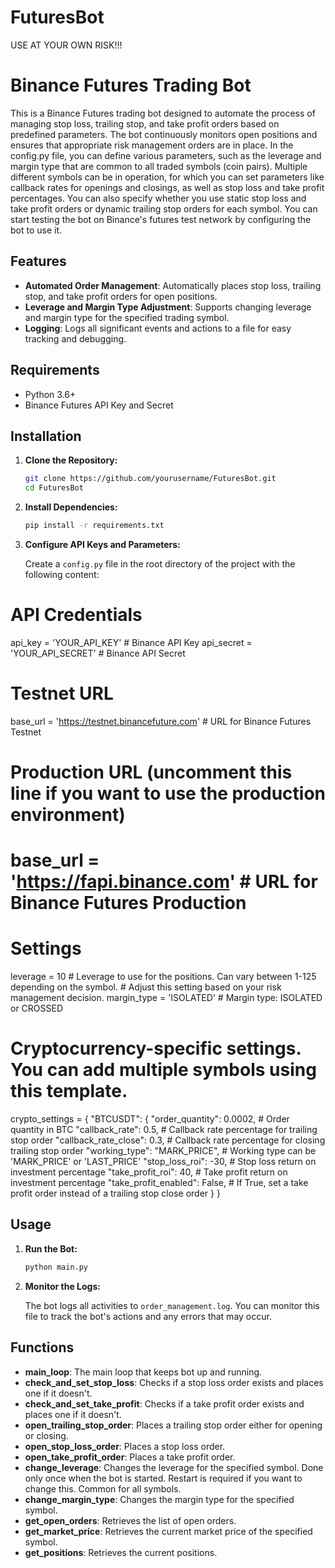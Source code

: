 # FuturesBot
USE AT YOUR OWN RISK!!!

# Binance Futures Trading Bot

This is a Binance Futures trading bot designed to automate the process of managing stop loss, trailing stop, and take profit orders based on predefined parameters. The bot continuously monitors open positions and ensures that appropriate risk management orders are in place. In the config.py file, you can define various parameters, such as the leverage and margin type that are common to all traded symbols (coin pairs). Multiple different symbols can be in operation, for which you can set parameters like callback rates for openings and closings, as well as stop loss and take profit percentages. You can also specify whether you use static stop loss and take profit orders or dynamic trailing stop orders for each symbol. You can start testing the bot on Binance's futures test network by configuring the bot to use it.

## Features

- **Automated Order Management**: Automatically places stop loss, trailing stop, and take profit orders for open positions.
- **Leverage and Margin Type Adjustment**: Supports changing leverage and margin type for the specified trading symbol.
- **Logging**: Logs all significant events and actions to a file for easy tracking and debugging.

## Requirements

- Python 3.6+
- Binance Futures API Key and Secret

## Installation

1. **Clone the Repository:**

    ```bash
    git clone https://github.com/yourusername/FuturesBot.git
    cd FuturesBot
    ```

2. **Install Dependencies:**

    ```bash
    pip install -r requirements.txt
    ```

3. **Configure API Keys and Parameters:**

    Create a `config.py` file in the root directory of the project with the following content:

    
# API Credentials
api_key = 'YOUR_API_KEY'  # Binance API Key
api_secret = 'YOUR_API_SECRET'  # Binance API Secret

# Testnet URL
base_url = 'https://testnet.binancefuture.com'  # URL for Binance Futures Testnet

# Production URL (uncomment this line if you want to use the production environment)
# base_url = 'https://fapi.binance.com'  # URL for Binance Futures Production

# Settings
leverage = 10  # Leverage to use for the positions. Can vary between 1-125 depending on the symbol.
               # Adjust this setting based on your risk management decision.
margin_type = 'ISOLATED'  # Margin type: ISOLATED or CROSSED

# Cryptocurrency-specific settings. You can add multiple symbols using this template.
crypto_settings = {
    "BTCUSDT": {
        "order_quantity": 0.0002,     # Order quantity in BTC
        "callback_rate": 0.5,         # Callback rate percentage for trailing stop order
        "callback_rate_close": 0.3,   # Callback rate percentage for closing trailing stop order
        "working_type": "MARK_PRICE", # Working type can be 'MARK_PRICE' or 'LAST_PRICE'
        "stop_loss_roi": -30,         # Stop loss return on investment percentage
        "take_profit_roi": 40,        # Take profit return on investment percentage
        "take_profit_enabled": False, # If True, set a take profit order instead of a trailing stop close order
    }
}

## Usage

1. **Run the Bot:**

    ```bash
    python main.py
    ```

2. **Monitor the Logs:**

    The bot logs all activities to `order_management.log`. You can monitor this file to track the bot's actions and any errors that may occur.

## Functions

- **main_loop**: The main loop that keeps bot up and running.
- **check_and_set_stop_loss**: Checks if a stop loss order exists and places one if it doesn't.
- **check_and_set_take_profit**: Checks if a take profit order exists and places one if it doesn't.
- **open_trailing_stop_order**: Places a trailing stop order either for opening or closing.
- **open_stop_loss_order**: Places a stop loss order.
- **open_take_profit_order**: Places a take profit order.
- **change_leverage**: Changes the leverage for the specified symbol. Done only once when the bot is started. Restart is required if you want to change this. Common for all symbols.
- **change_margin_type**: Changes the margin type for the specified symbol.
- **get_open_orders**: Retrieves the list of open orders.
- **get_market_price**: Retrieves the current market price of the specified symbol.
- **get_positions**: Retrieves the current positions.
